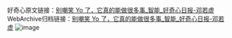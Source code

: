 好奇心原文链接：[别嘲笑 Yo 了，它真的能做很多事_智能_好奇心日报-邓若虚](https://www.qdaily.com/articles/1317.html)
WebArchive归档链接：[别嘲笑 Yo 了，它真的能做很多事_智能_好奇心日报-邓若虚](http://web.archive.org/web/20190623145900/https://www.qdaily.com/articles/1317.html)
![image](http://ww3.sinaimg.cn/large/007d5XDply1g3v4c9pnmqj30u02v07wh)
